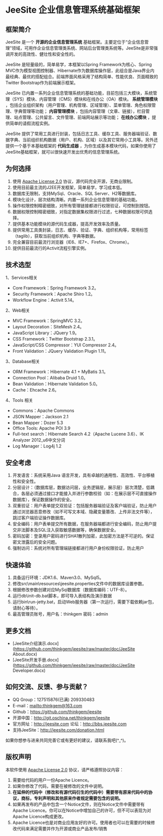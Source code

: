 # JeeSite 企业信息管理系统基础框架

## 框架简介

JeeSite 是一个 **开源的企业信息管理系统** 基础框架。主要定位于“企业信息管理”领域，可用作企业信息管理类系统、网站后台管理类系统等。JeeSite是非常强调开发的高效性、健壮性和安全性的。

JeeSite 是轻量级的，简单易学，本框架以Spring Framework为核心、Spring MVC作为模型视图控制器、Hibernate作为数据库操作层，此组合是Java界业内最经典、最优的搭配组合。前端界面风格采用了结构简单、性能优良、页面精致的Twitter Bootstrap作为前端展示框架。

JeeSite 已内置一系列企业信息管理系统的基础功能，目前包括三大模块，系统管理（SYS）模块、内容管理（CMS）模块和在线办公（OA）模块。 **系统管理模块** ，包括企业组织架构（用户管理、机构管理、区域管理）、菜单管理、角色权限管理、字典管理等功能； **内容管理模块** ，包括内容管理（文章、链接），栏目管理、站点管理、公共留言、文件管理、前端网站展示等功能； **在线办公模块** ，提供简单的请假流程实例。

JeeSite 提供了常用工具进行封装，包括日志工具、缓存工具、服务器端验证、数据字典、当前组织机构数据（用户、机构、区域）以及其它常用小工具等。另外还提供一个基于本基础框架的 **代码生成器** ，为你生成基本模块代码，如果你使用了JeeSite基础框架，就可以很快速开发出优秀的信息管理系统。

## 为何选择

1. 使用 [Apache License 2.0](http://www.apache.org/licenses/LICENSE-2.0) 协议，源代码完全开源，无商业限制。
2. 使用目前最主流的J2EE开发框架，简单易学，学习成本低。
3. 数据库无限制，支持MySql、Oracle、SQL Server、H2等数据库。
4. 模块化设计，层次结构清晰。内置一系列企业信息管理的基础功能。
5. 操作权限控制精密细致，对所有管理链接都进行权限验证，可控制到按钮。
6. 数据权限控制精密细致，对指定数据集权限进行过滤，七种数据权限可供选择。
7. 提供基本功能模块的源代码生成器，提高开发效率及质量。
8. 提供常用工具类封装，日志、缓存、验证、字典、组织机构等，常用标签（taglib），获取当前组织机构、字典等数据。
9. 完全兼容目前最流行浏览器（IE6、IE7+、Firefox、Chrome）。
10. 提供目前最流行的Activit流程引擎实例。

## 技术选型

1、Services相关

* Core Framework：Spring Framework 3.2。
* Security Framework：Apache Shiro 1.2。
* Workflow Engine：Activit 5.14。

2、Web相关

* MVC Framework：SpringMVC 3.2。
* Layout Decoration：SiteMesh 2.4。
* JavaScript Library：JQuery 1.9。
* CSS Framework：Twitter Bootstrap 2.3.1。
* JavaScript/CSS Compressor：YUI Compressor 2.4。
* Front Validation：JQuery Validation Plugin 1.11。

3、Database相关

* ORM Framework：Hibernate 4.1 + MyBatis 3.1。
* Connection Pool：Alibaba Druid 1.0。
* Bean Validation：Hibernate Validation 5.0。
* Cache：Ehcache 2.6。

4、Tools 相关

* Commons：Apache Commons
* JSON Mapper：Jackson 2.1
* Bean Mapper：Dozer 5.3
* Office Tools: Apache POI 3.9
* Full-text search：Hibernate Search 4.2（Apache Lucene 3.6）、IK Analyzer 2012_u6中文分词
* Log Manager：Log4j 1.2

## 安全考虑

1. 开发语言：系统采用Java 语言开发，具有卓越的通用性、高效性、平台移植性和安全性。
2. 分层设计：（数据库层，数据访问层，业务逻辑层，展示层）层次清楚，低耦合，各层必须通过接口才能接入并进行参数校验（如：在展示层不可直接操作数据库），保证数据操作的安全。
3. 双重验证：用户表单提交双验证：包括服务器端验证及客户端验证，防止用户通过浏览器恶意修改（如不可写文本域、隐藏变量篡改、上传非法文件等），跳过客户端验证操作数据库。
4. 安全编码：用户表单提交所有数据，在服务器端都进行安全编码，防止用户提交非法脚本及SQL注入获取敏感数据等，确保数据安全。
5. 密码加密：登录用户密码进行SHA1散列加密，此加密方法是不可逆的。保证密文泄露后的安全问题。
6. 强制访问：系统对所有管理端链接都进行用户身份权限验证，防止用户

## 快速体验

1. 具备运行环境：JDK1.6、Maven3.0、MySql5。
2. 修改src\main\resources\jeesite.properties文件中的数据库设置参数。
3. 根据修改参数创建对应MySql数据库（数据库编码：UTF-8）。
4. 运行db\init-db.bat脚本，即可导入表结构及演示数据
5. 运行bin\run-jetty.bat，启动Web服务器（第一次运行，需要下载依赖jar包，请耐心等待）。
6. 最高管理员账号，用户名：thinkgem 密码：admin

## 更多文档

* [JeeSite介绍演示.docx](https://github.com/thinkgem/jeesite/raw/master/doc/JeeSite About.docx)
* [JeeSite开发手册.docx](https://github.com/thinkgem/jeesite/raw/master/doc/JeeSite Developer.docx)

## 如何交流、反馈、参与贡献？

* QQ Group：127515876(已满)   209330483
* E-mail：<mailto:thinkgem@163.com>
* Github：<https://github.com/thinkgem/jeesite>
* 开源中国：<http://git.oschina.net/thinkgem/jeesite>
* 官方网址：<http://jeesite.com>  论坛：<http://bbs.jeesite.com>
* 支持JeeSite：<http://jeesite.com/donation.html>

如果你想参与进来共同完善它或有更好的建议，请联系我吧(^_^)。

## 版权声明

本软件使用 [Apache License 2.0](http://www.apache.org/licenses/LICENSE-2.0) 协议，请严格遵照协议内容：

1. 需要给代码的用户一份Apache Licence。
2. 如果你修改了代码，需要在被修改的文件中说明。
3. **在延伸的代码中（修改和有源代码衍生的代码中）需要带有原来代码中的协议，商标，专利声明和其他原来作者规定需要包含的说明。**
4. 如果再发布的产品中包含一个Notice文件，则在Notice文件中需要带有Apache Licence。你可以在Notice中增加自己的许可，但不可以表现为对Apache Licence构成更改。
3. Apache Licence也是对商业应用友好的许可。使用者也可以在需要的时候修改代码来满足需要并作为开源或商业产品发布/销售

